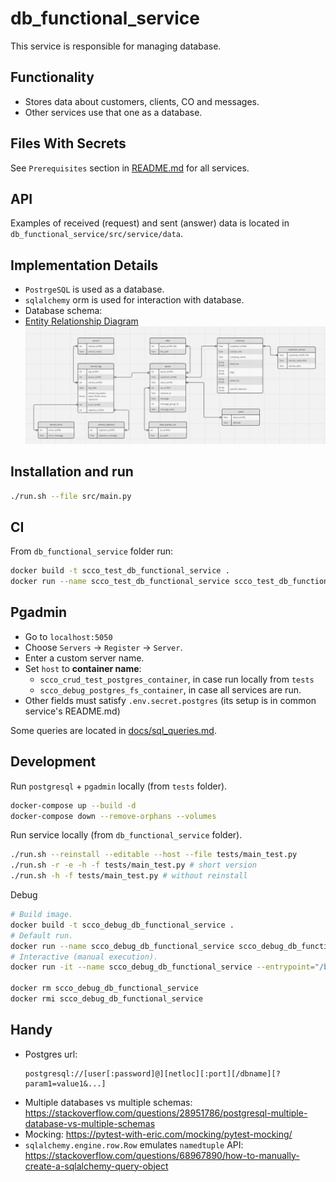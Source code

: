 # db_functional_service

This service is responsible for managing database.


## Functionality
* Stores data about customers, clients, CO and messages.
* Other services use that one as a database.


## Files With Secrets
See `Prerequisites` section in [README.md](../README.md) for all services.


## API
Examples of received (request) and sent (answer) data is located in `db_functional_service/src/service/data`.


## Implementation Details
* `PostrgeSQL` is used as a database.
* `sqlalchemy` orm is used for interaction with database.
* Database schema:
* [Entity Relationship Diagram](https://miro.com/app/board/uXjVKZsS6Io=/)
![models_schema](./docs/models_schema.jpg)

## Installation and run
```bash
./run.sh --file src/main.py
```

## CI
From `db_functional_service` folder run:
```bash
docker build -t scco_test_db_functional_service .
docker run --name scco_test_db_functional_service scco_test_db_functional_service pytest
```

## Pgadmin
* Go to `localhost:5050`
* Choose `Servers` -> `Register` -> `Server`.
* Enter a custom server name.
* Set `host` to **container name**:
  * `scco_crud_test_postgres_container`, in case run locally from `tests`
  * `scco_debug_postgres_fs_container`, in case all services are run.
* Other fields must satisfy `.env.secret.postgres` (its setup is in common service's README.md)

Some queries are located in [docs/sql_queries.md](docs/sql_queries.md).


## Development
Run `postgresql` + `pgadmin` locally (from `tests` folder).
```bash
docker-compose up --build -d
docker-compose down --remove-orphans --volumes
```

Run service locally (from `db_functional_service` folder).
```bash
./run.sh --reinstall --editable --host --file tests/main_test.py
./run.sh -r -e -h -f tests/main_test.py # short version
./run.sh -h -f tests/main_test.py # without reinstall
```

Debug
```bash
# Build image.
docker build -t scco_debug_db_functional_service .
# Default run.
docker run --name scco_debug_db_functional_service scco_debug_db_functional_service
# Interactive (manual execution).
docker run -it --name scco_debug_db_functional_service --entrypoint="/bin/bash" scco_debug_db_functional_service

docker rm scco_debug_db_functional_service
docker rmi scco_debug_db_functional_service
```


## Handy
* Postgres url:
  ```text
  postgresql://[user[:password]@][netloc][:port][/dbname][?param1=value1&...]
  ```
* Multiple databases vs multiple schemas: https://stackoverflow.com/questions/28951786/postgresql-multiple-database-vs-multiple-schemas
* Mocking: https://pytest-with-eric.com/mocking/pytest-mocking/
* `sqlalchemy.engine.row.Row` emulates `namedtuple` API: https://stackoverflow.com/questions/68967890/how-to-manually-create-a-sqlalchemy-query-object

